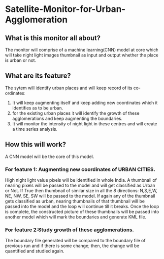 # Satellite-Monitor-for-Urban-Agglomeration

## What is this monitor all about?
The monitor will comprise of a machine learning(CNN) model at core which will take night light images thumbnail as input and output whether the place is urban or not.

## What are its feature?
The sytem will identify urban places and will keep record of its co-ordinates:
1. It will keep augmenting itself and keep adding new coordinates which it identifies as to be urban.
2. for the existing urban places it will identify the growth of these agglomerations and keep augmenting the boundaries.
3. It will monitor the intensity of night light in these centres and will create a time series analysis.

## How this will work?
A CNN model will be the core of this model.

### For feature 1: Augmenting new coordinates of URBAN CITIES.
High night light value pixels will be identified in whole India.
A thumbnail of nearing pixels will be passed to the model and will get classified as Urban or Not.
If True then thumbnail of similar size in all the 8 directions: N,S,E,W, NE, NW, SE, SW will be passed to the model. If again any of the thumbnail gets classified as urban, nearing thumbnails of that thumbnail will be passed into the model and the loop will continue till it breaks. Once the loop is complete, the constructed picture of these thumbnails will be passed into another model which will mark the boundaries and generate KML file.

### For feature 2:Study growth of these agglomerations.
The boundary file generated will be compared to the boundary file of previous run and if there is some change; then, the change will be quantified and studied again. 
